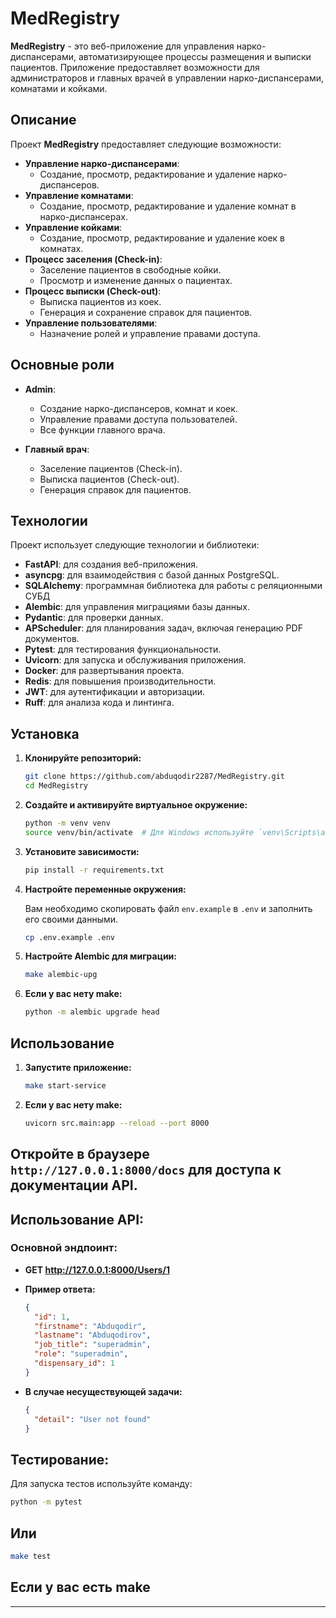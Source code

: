 # MedRegistry

**MedRegistry** - это веб-приложение для управления нарко-диспансерами, автоматизирующее процессы размещения и выписки пациентов. Приложение предоставляет возможности для администраторов и главных врачей в управлении нарко-диспансерами, комнатами и койками.

## Описание

Проект **MedRegistry** предоставляет следующие возможности:
- **Управление нарко-диспансерами**:
  - Создание, просмотр, редактирование и удаление нарко-диспансеров.
- **Управление комнатами**:
  - Создание, просмотр, редактирование и удаление комнат в нарко-диспансерах.
- **Управление койками**:
  - Создание, просмотр, редактирование и удаление коек в комнатах.
- **Процесс заселения (Check-in)**:
  - Заселение пациентов в свободные койки.
  - Просмотр и изменение данных о пациентах.
- **Процесс выписки (Check-out)**:
  - Выписка пациентов из коек.
  - Генерация и сохранение справок для пациентов.
- **Управление пользователями**:
  - Назначение ролей и управление правами доступа.

## Основные роли

- **Admin**:
  - Создание нарко-диспансеров, комнат и коек.
  - Управление правами доступа пользователей.
  - Все функции главного врача.

- **Главный врач**:
  - Заселение пациентов (Check-in).
  - Выписка пациентов (Check-out).
  - Генерация справок для пациентов.

## Технологии

Проект использует следующие технологии и библиотеки:
- **FastAPI**: для создания веб-приложения.
- **asyncpg**: для взаимодействия с базой данных PostgreSQL.
- **SQLAlchemy**: программная библиотека для работы с реляционными СУБД
- **Alembic**: для управления миграциями базы данных.
- **Pydantic**: для проверки данных.
- **APScheduler**: для планирования задач, включая генерацию PDF документов.
- **Pytest**: для тестирования функциональности.
- **Uvicorn**: для запуска и обслуживания приложения.
- **Docker**: для развертывания проекта.
- **Redis**: для повышения производительности.
- **JWT**: для аутентификации и авторизации.
- **Ruff**: для анализа кода и линтинга.

## Установка

1. **Клонируйте репозиторий:**

    ```sh
    git clone https://github.com/abduqodir2287/MedRegistry.git
    cd MedRegistry
    ```

2. **Создайте и активируйте виртуальное окружение:**

    ```sh
    python -m venv venv
    source venv/bin/activate  # Для Windows используйте `venv\Scripts\activate`
    ```

3. **Установите зависимости:**

    ```sh
    pip install -r requirements.txt
    ```

4. **Настройте переменные окружения:**

   Вам необходимо скопировать файл `env.example` в `.env` и заполнить его своими данными.

   ```sh
   cp .env.example .env


5. **Настройте Alembic для миграции:**

    ```sh
   make alembic-upg
   
6. **Если у вас нету make:**
    ```sh
   python -m alembic upgrade head
    
   
## Использование

1. **Запустите приложение:**

   ```bash
   make start-service
    ```
2. **Если у вас нету make:**
    ```bash
    uvicorn src.main:app --reload --port 8000
    ```

## Откройте в браузере `http://127.0.0.1:8000/docs` для доступа к документации API.

## Использование API:

### Основной эндпоинт:
- **GET http://127.0.0.1:8000/Users/1**
- **Пример ответа:**
    ```json
  {
      "id": 1,
      "firstname": "Abduqodir",
      "lastname": "Abduqodirov",
      "job_title": "superadmin",
      "role": "superadmin",
      "dispensary_id": 1
  }
  ```

- **В случае несуществующей задачи:**
    ```json
    {
      "detail": "User not found"
    }
    ```

## Тестирование:

Для запуска тестов используйте команду:
```bash
python -m pytest 
```
## Или

```bash
make test 
```
## Если у вас есть make
__________________________________________________________________
